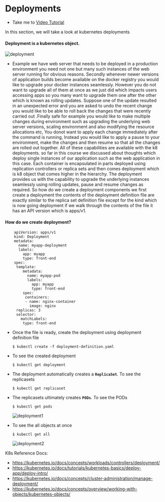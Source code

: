 # Deployments
  - Take me to [Video Tutorial](https://kodekloud.com/topic/deployments-3/)

In this section, we will take a look at kubernetes deployments



#### Deployment is a kubernetes object. 
  
 ![deployment](../../images/deployment.PNG)

  - Example we have web server that needs to be deployed in a production environment you need not one but many such instances of the web server running for obvious reasons. Secondly whenever newer versions of application builds become available on the docker registry you would like to upgrade your docker instances seamlessly. However you do not want to upgrade all of them at once as we just did which impacts users accessing apps so you many want to upgrade them one after the other which is known as rolling updates. Suppose one of the update resulted in an unexpected error and you are asked to undo the recent change you would like to be able to roll back the changes that were recently carried out .Finally safe for example you would like to make multiple changes during environment such as upgrading the underlying web server versions, scaling  environment and also modifying the resource allocations etc, You donot want to apply each change immediately after the command is running, Instead you would like to apply a pause to your environment, make the changes and then resume so that all the changes are rolled out together. All of these capabilities are available with the k8 deployments. so far in this course we discussed about thoughts which deploy single instances of our application such as the web application in this case. Each container is encapsulated in parts deployed using replication controllers or replica sets and then comes deployment which is k8 object that comes higher in the hierarchy. The deployment provides us with the capability to upgrade the underlying instances seamlessly using rolling updates, pause and resume changes as required. So how do we create a deployment components we first create a deployment the contents of the deployment definition file are exactly similar to the replica set definition file except for the kind which is now going deployment if we walk through the contents of the file it has an API version which is apps/v1.
  
#### How do we create deployment?

```
    apiVersion: apps/v1
    kind: Deployment
    metadata:
      name: myapp-deployment
      labels:
        app: myapp
        type: front-end
    spec:
     template:
        metadata:
          name: myapp-pod
          labels:
            app: myapp
            type: front-end
        spec:
         containers:
         - name: nginx-container
           image: nginx
     replicas: 3
     selector:
       matchLabels:
        type: front-end
 ```
- Once the file is ready, create the deployment using deployment definition file
  ```
  $ kubectl create -f deployment-definition.yaml
  ```
- To see the created deployment
  ```
  $ kubectl get deployment
  ```
- The deployment automatically creates a **`ReplicaSet`**. To see the replicasets
  ```
  $ kubectl get replicaset
  ```
- The replicasets ultimately creates **`PODs`**. To see the PODs
  ```
  $ kubectl get pods
  ```
    
  ![deployment1](../../images/deployment1.PNG)
  
- To see the all objects at once
  ```
  $ kubectl get all
  ```
  ![deployment2](../../images/deployment2.PNG)
  
K8s Reference Docs:
- https://kubernetes.io/docs/concepts/workloads/controllers/deployment/
- https://kubernetes.io/docs/tutorials/kubernetes-basics/deploy-app/deploy-intro/
- https://kubernetes.io/docs/concepts/cluster-administration/manage-deployment/
- https://kubernetes.io/docs/concepts/overview/working-with-objects/kubernetes-objects/
